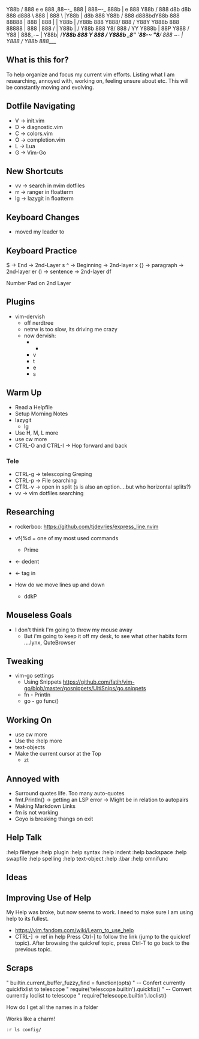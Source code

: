 
Y88b      / 888      e    e                888   ,88~-_   888   | 888~-_   888b    |      e      888
 Y88b    /  888     d8b  d8b               888  d888   \  888   | 888   \  |Y88b   |     d8b     888
  Y88b  /   888    d888bdY88b              888 88888    | 888   | 888    | | Y88b  |    /Y88b    888
   Y888/    888   / Y88Y Y888b             888 88888    | 888   | 888   /  |  Y88b |   /  Y88b   888
    Y8/     888  /   YY   Y888b        |   88P  Y888   /  Y88   | 888_-~   |   Y88b|  /____Y88b  888
     Y      888 /          Y888b        \__8"    `88_-~    "8__/  888 ~-_  |    Y888 /      Y88b 888____


## What is this for?

To help organize and focus my current vim efforts.
Listing what I am researching, annoyed with, working on, feeling unsure about etc.
This will be constantly moving and evolving.

## Dotfile Navigating

- V -> init.vim
- D -> diagnostic.vim
- C -> colors.vim
- O -> completion.vim
- L -> Lua
- G -> Vim-Go

## New Shortcuts

- <leader>vv -> search in nvim dotfiles
- <leader>rr -> ranger in floatterm
- <leader>lg -> lazygit in floatterm

## Keyboard Changes

- moved my leader to <Space>

## Keyboard Practice

$  -> End       -> 2nd-Layer s
^  -> Beginning -> 2nd-layer x
{} -> paragraph -> 2nd-layer er
() -> sentence  -> 2nd-layer df

Number Pad on 2nd Layer

## Plugins

- vim-dervish
  - off nerdtree
  - netrw is too slow, its driving me crazy
  - now dervish:
    - -
    - v
    - t
    - e
    - s

## Warm Up

- Read a Helpfile
- Setup Morning Notes
- lazygit
  - lg
- Use H, M, L more
- use cw more
- CTRL-O and CTRL-I -> Hop forward and back

### Tele

- CTRL-g -> telescoping Greping
- CTRL-p -> File searching
- CTRL-v -> open in split (s is also an option....but who horizontal splits?)
- <leader>vv -> vim dotfiles searching

## Researching

- rockerboo: https://github.com/tjdevries/express_line.nvim

- vf{%d = one of my most used commands
  - Prime
- <c-d> <- dedent
- <d-t> <- tag in

- How do we move lines up and down
  - ddkP

## Mouseless Goals

- I don't think I'm going to throw my mouse away
  - But i'm going to keep it off my desk,
    to see what other habits form
    ....lynx, QuteBrowser

## Tweaking

- vim-go settings
  - Using Snippets
  https://github.com/fatih/vim-go/blob/master/gosnippets/UltiSnips/go.snippets
  - fn - Println
  - go - go func()


## Working On

- use cw more
- Use the :help more
- text-objects
- Make the current cursor at the Top
  - zt

## Annoyed with

- Surround quotes life. Too many auto-quotes
- fmt.Println()
  -> getting an LSP error
  -> Might be in relation to autopairs
- Making Markdown Links
- fm is not working
- Goyo is breaking thangs on exit


## Help Talk

:help filetype
:help plugin
:help syntax
:help indent
:help backspace
:help swapfile
:help spelling
:help text-object
:help :\bar
:help omnifunc


## Ideas

## Improving Use of Help

My Help was broke, but now seems to work.
I need to make sure I am using help to its fullest.

- https://vim.fandom.com/wiki/Learn_to_use_help
- CTRL-] -> ref in help
  Press Ctrl-] to follow the link (jump to the quickref topic).
  After browsing the quickref topic, press Ctrl-T to go back to the previous topic.


## Scraps

" builtin.current_buffer_fuzzy_find = function(opts)
" -- Confert currently quickfixlist to telescope
" require('telescope.builtin').quickfix()
" -- Convert currently loclist to telescope
" require('telescope.builtin').loclist()

How do I get all the names in a folder

Works like a charm!
```
:r ls config/
```
